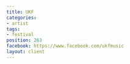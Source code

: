 ```yaml
---
title: UKF
categories:
- artist
tags:
- festival
position: 263
facebook: https://www.facebook.com/ukfmusic
layout: client
---
```


